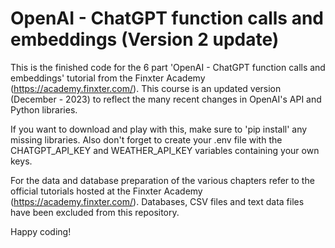 # OpenAI - ChatGPT function calls and embeddings (Version 2 update)

This is the finished code for the 6 part 'OpenAI - ChatGPT function calls and embeddings' tutorial from the Finxter Academy (https://academy.finxter.com/). This course is an updated version (December - 2023) to reflect the many recent changes in OpenAI's API and Python libraries.

If you want to download and play with this, make sure to 'pip install' any missing libraries. Also don't forget to create your .env file with the CHATGPT_API_KEY and WEATHER_API_KEY variables containing your own keys.

For the data and database preparation of the various chapters refer to the official tutorials hosted at the Finxter Academy (https://academy.finxter.com/). Databases, CSV files and text data files have been excluded from this repository.

Happy coding!
